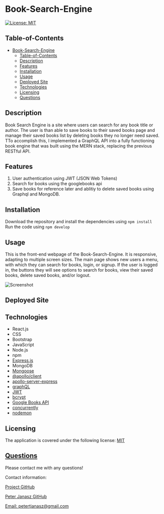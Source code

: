 # Book-Search-Engine

[![License: MIT](https://img.shields.io/badge/License-MIT-yellow.svg)](https://opensource.org/licenses/MIT)

## Table-of-Contents

- [Book-Search-Engine](#book-search-engine)
  - [Table-of-Contents](#table-of-contents)
  - [Description](#description)
  - [Features](#features)
  - [Installation](#installation)
  - [Usage](#usage)
  - [Deployed Site](#deployed-site)
  - [Technologies](#technologies)
  - [Licensing](#licensing)
  - [Questions](#questions)

## Description

Book Search Engine is a site where users can search for any book title or author. The user is than able to save books to their saved books page and manage their saved books list by deleting books they no longer need saved. TTo accomplish this, I implemented a GraphQL API into a fully functioning book engine that was built using the MERN stack, replacing the previous RESTful API.

## Features

1. User authentication using JWT (JSON Web Tokens)
2. Search for books using the googlebooks api
3. Save books for reference later and ablitiy to delete saved books using Graphql and MongoDB.
   
## Installation

Download the repository and install the dependencies using `npm install` <br/>
Run the code using `npm develop` 

## Usage
This is the front-end webpage of the Book-Search-Engine. It is responsive, adapting to multiple screen sizes. The main page shows new users a menu, with which they can search for books, login, or signup. If the user is logged in, the buttons they will see options to search for books, view their saved books, delete saved books, and/or logout.

![Screenshot](Develop/client/public/Screenshot%202023-11-29%20at%201.01.12 PM.png)

## Deployed Site

## Technologies

- React.js
- CSS
- Bootstrap
- JavaScript
- Node.js
- npm
- [Express.js](https://expressjs.com/)
- MongoDB
- [Mongoose](https://mongoosejs.com/)
- [@apollo/client](https://www.npmjs.com/package/@apollo/client)
- [apollo-server-express](https://www.npmjs.com/package/apollo-server-express)
- [graphQL](https://graphql.org/)
- [JWT](https://jwt.io/)
- [bcrypt](https://www.npmjs.com/package/bcrypt)
- [Google Books API](https://developers.google.com/books)
- [concurrently](https://www.npmjs.com/package/concurrently)
- [nodemon](https://www.npmjs.com/package/nodemon)

## Licensing

The application is covered under the following license: [MIT](https://opensource.org/licenses/MIT)

## [Questions](#table-of-contents)

Please contact me with any questions!

Contact information:

[Project GitHub](https://github.com/PeterJanasz/Book-Search-Engine)

[Peter Janasz GitHub](https://github.com/PeterJanasz)

[Email: petertjanasz@gmail.com](mailto:petertjanasz@gmail.com)